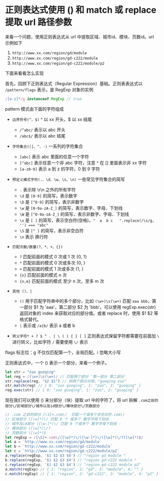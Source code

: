 # 正则表达式使用 () 和 match 或 replace 提取 url 路径参数

来看一个问题，使用正则表达式从 url 中提取区域、城市id、模块、页数id。url 示例如下

1. `http://www.xx.com/region/gd/module`
2. `http://www.xx.com/region/gd-c222/module`
3. `http://www.xx.com/region/gd-c222/module/p2`

下面来看看怎么实现

首先，回顾下正则表达式（Regular Expression）基础。正则表表达式以 `/pattern/flags` 表示，是 RegExp 对象的实例

```js
/[a-z]*/g instanceof RegExp // true
```

pattern 模式由下面的字符组成
- `边界符号(^、$)` ^ 以 xx 开头，$ 以 xx 结尾
  - `/^abc/` 表示以 abc 开头
  - `/abc$/` 表示以 abc 结尾
- `字符集合([]、^、-)` 一系列的字符集合
  - `[abc]` 表示 abc 里面的任意一个字符
  - `[^abc]` 表示任意一个非 abc 字符，注意 ^ 在 [] 里面表示非 xx 字符
  - `[a-z0-9]` 表示 a 到 z 的字符，0 到 9 字符
- `预定义模式字符(.、\d、\w、\s、\n)` 一些常见字符集合的简写
  - `.` 表示除 \r\n 之外的所有字符
  - `\d` 是 `[0-9]` 的简写，表示数字
  - `\D` 是 `[^0-9]` 的简写，表示非数字
  - `\w` 是 `[0-9a-zA-Z_]` 的简写，表示数字、字母、下划线
  - `\W` 是 `[^0-9a-zA-Z_]` 的简写，表示非数字、字母、下划线
  - `\s` 是 `[ ]` 的简写，表示空白符(空格)，`"  a  b c   ".replace(/\s/g, '') === "abc"`
  - `\S` 是 `[^ ]` 的简写，表示非空白符
  - `\n` 表示 换行符

- `匹配次数/数量(?、*、+、{})`
  - `?` 匹配前面的模式 0 次或 1 次 {0, 1}
  - `*` 匹配前面的模式 0 次或多次 {0, }
  - `+` 匹配前面的模式 1 次或多次 {1, }
  - `{n}`	匹配前面的模式 n 次
  - `{n,m}` 匹配前面的模式 至少 n 次，至多 m 次
- `其他 ()、|`
  - `()` 用于匹配字符串中的多个部分，比如 `(\w+)\s(\w+)` 匹配 `aaa bbb`，第一部分 $1 为 'aaa'，第二部分 $2 为 'bbb'。可以使用 regExp.exec(str) 返回对象的 index 来获取对应的部分值。或者 replace 时，使用 $1 $2 等格式替代。
  - `|` 表示或 `/a|b/` 表示 a 或者 b 
- `转义字符* + ? $ ^ . | \ ( ) { } [ ]` 正则表达式保留字符都需要在前面加 `\` 进行转义，比如字符 `/` 需要使用 `\/` 表示

flags 标志位：g 不仅仅匹配第一个，全局匹配。i 忽略大小写

正则表达式中，一个 () 表示一个部分，来看一个例子。

```js
let str = "zuo guoqing"
let reg = /(\w+)\s(\w+)/ // 匹配两个部分 '第一部分 第二部分'
str.replace(reg, "$2 $1") // 将两个部分对调，"guoqing zuo"
str.match(reg) // { 0: "zuo guoqing", 1: "zuo", 2: "guoqing" }
reg.exec(str) // { 0: "zuo guoqing", 1: "zuo", 2: "guoqing" }
```

现在我们可以使用 () 来分部分（块）提取 url 中的字符了，将 url 拆解 `.com之前的部分\/区域部分\/城市以及id部分\/模块部分\/页数部分`
```js
// .com 之前的部分 [\S]+.com\/  匹配一个或多个非空白符.com\/
// 区域部分 ([\w]*)\/ 匹配 0 个 或多个 数字字母下划线
// 城市及id部分 ([\w-]*)\/ 匹配 0 个或多个 数字字母下划线 -
// 模块部分 ([\w]*)\/?
// 页数部分 ([\w]*)$
let regExp = /[\S]+.com\/([\w]*)\/([\w-]*)\/([\w]*)\/?([\w]*)$/
let a = `http://www.xx.com/region/gd/module`
let b = `http://www.xx.com/region/gd-c222/module`
let c = `http://www.xx.com/region/gd-c222/module/p2`
a.replace(regExp, '$1 $2 $3 $4') // "region gd module "
b.replace(regExp, '$1 $2 $3 $4') // "region gd-c222 module "
c.replace(regExp, '$1 $2 $3 $4') // "region gd-c222 module p2"
a.match(regExp) // { 1: "region", 2: "gd", 3: "module", 4: "" }
c.match(regExp) // { 1: "region", 2: "gd-c222", 3: "module", 4: "p2" }
```

